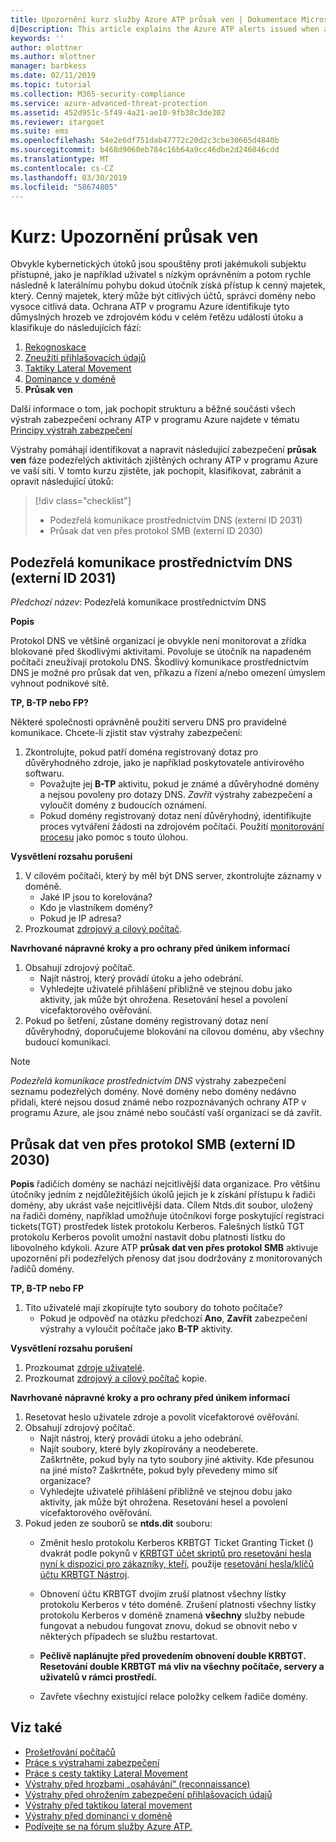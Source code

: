 ```yaml
---
title: Upozornění kurz služby Azure ATP průsak ven | Dokumentace Microsoftu
d|Description: This article explains the Azure ATP alerts issued when attacks typically part of exfiltration phase efforts are detected against your organization.
keywords: ''
author: mlottner
ms.author: mlottner
manager: barbkess
ms.date: 02/11/2019
ms.topic: tutorial
ms.collection: M365-security-compliance
ms.service: azure-advanced-threat-protection
ms.assetid: 452d951c-5f49-4a21-ae10-9fb38c3de302
ms.reviewer: itargoet
ms.suite: ems
ms.openlocfilehash: 54e2e6df751dab47772c20d2c3cbe30665d4840b
ms.sourcegitcommit: b468d9060eb784c16b64a9cc46dbe2d246046cdd
ms.translationtype: MT
ms.contentlocale: cs-CZ
ms.lasthandoff: 03/30/2019
ms.locfileid: "58674805"
---
```

# <a name="tutorial-exfiltration-alerts"></a>Kurz: Upozornění průsak ven  

Obvykle kybernetických útoků jsou spouštěny proti jakémukoli subjektu přístupné, jako je například uživatel s nízkým oprávněním a potom rychle následně k laterálnímu pohybu dokud útočník získá přístup k cenný majetek, který. Cenný majetek, který může být citlivých účtů, správci domény nebo vysoce citlivá data. Ochrana ATP v programu Azure identifikuje tyto důmyslných hrozeb ve zdrojovém kódu v celém řetězu událostí útoku a klasifikuje do následujících fází:

1. [Rekognoskace](atp-reconnaissance-alerts.md)
2. [Zneužití přihlašovacích údajů](atp-compromised-credentials-alerts.md)
3. [Taktiky Lateral Movement](atp-lateral-movement-alerts.md)
4. [Dominance v doméně](atp-domain-dominance-alerts.md)
5. **Průsak ven**

Další informace o tom, jak pochopit strukturu a běžné součásti všech výstrah zabezpečení ochrany ATP v programu Azure najdete v tématu [Principy výstrah zabezpečení](understanding-security-alerts.md)

Výstrahy pomáhají identifikovat a napravit následující zabezpečení **průsak ven** fáze podezřelých aktivitách zjištěných ochrany ATP v programu Azure ve vaší síti. V tomto kurzu zjistěte, jak pochopit, klasifikovat, zabránit a opravit následující útoků:

> [!div class="checklist"]
> * Podezřelá komunikace prostřednictvím DNS (externí ID 2031)
> * Průsak dat ven přes protokol SMB (externí ID 2030)

## <a name="suspicious-communication-over-dns-external-id-2031"></a>Podezřelá komunikace prostřednictvím DNS (externí ID 2031) 

*Předchozí název*: Podezřelá komunikace prostřednictvím DNS

**Popis**

Protokol DNS ve většině organizací je obvykle není monitorovat a zřídka blokované před škodlivými aktivitami. Povoluje se útočník na napadeném počítači zneužívají protokolu DNS. Škodlivý komunikace prostřednictvím DNS je možné pro průsak dat ven, příkazu a řízení a/nebo omezení úmyslem vyhnout podnikové sítě.

**TP, B-TP nebo FP?**
 
Některé společnosti oprávněně použití serveru DNS pro pravidelné komunikace. Chcete-li zjistit stav výstrahy zabezpečení:

1. Zkontrolujte, pokud patří doména registrovaný dotaz pro důvěryhodného zdroje, jako je například poskytovatele antivirového softwaru.  
    - Považujte jej **B-TP** aktivitu, pokud je známé a důvěryhodné domény a nejsou povoleny pro dotazy DNS. *Zavřít* výstrahy zabezpečení a vyloučit domény z budoucích oznámení.  
    - Pokud domény registrovaný dotaz není důvěryhodný, identifikujte proces vytváření žádosti na zdrojovém počítači. Použití [monitorování procesu](https://docs.microsoft.com/sysinternals/downloads/procmon) jako pomoc s touto úlohou.

**Vysvětlení rozsahu porušení**

1. V cílovém počítači, který by měl být DNS server, zkontrolujte záznamy v doméně.
    - Jaké IP jsou to korelována?
    - Kdo je vlastníkem domény?
    - Pokud je IP adresa?
1. Prozkoumat [zdrojový a cílový počítač](investigate-a-computer.md).

**Navrhované nápravné kroky a pro ochrany před únikem informací**

1. Obsahují zdrojový počítač.
    - Najít nástroj, který provádí útoku a jeho odebrání.
    - Vyhledejte uživatelé přihlášení přibližně ve stejnou dobu jako aktivity, jak může být ohrožena. Resetování hesel a povolení vícefaktorového ověřování.
2. Pokud po šetření, zůstane domény registrovaný dotaz není důvěryhodný, doporučujeme blokování na cílovou doménu, aby všechny budoucí komunikaci.

> [!NOTE]
> *Podezřelá komunikace prostřednictvím DNS* výstrahy zabezpečení seznamu podezřelých domény. Nové domény nebo domény nedávno přidali, které nejsou dosud známé nebo rozpoznávaných ochrany ATP v programu Azure, ale jsou známé nebo součástí vaší organizaci se dá zavřít.

## <a name="data-exfiltration-over-smb-external-id-2030"></a>Průsak dat ven přes protokol SMB (externí ID 2030)

**Popis** řadičích domény se nachází nejcitlivější data organizace. Pro většinu útočníky jedním z nejdůležitějších úkolů jejich je k získání přístupu k řadiči domény, aby ukrást vaše nejcitlivější data. Cílem Ntds.dit soubor, uložený na řadiči domény, například umožňuje útočníkovi forge poskytující registraci tickets(TGT) prostředek lístek protokolu Kerberos. Falešných lístků TGT protokolu Kerberos povolit umožní nastavit dobu platnosti lístku do libovolného kdykoli. Azure ATP **průsak dat ven přes protokol SMB** aktivuje upozornění při podezřelých přenosy dat jsou dodržovány z monitorovaných řadičů domény.

**TP, B-TP nebo FP**
1. Tito uživatelé mají zkopírujte tyto soubory do tohoto počítače?  
    - Pokud je odpověď na otázku předchozí **Ano**, **Zavřít** zabezpečení výstrahy a vyloučit počítače jako **B-TP** aktivity.

**Vysvětlení rozsahu porušení**
1. Prozkoumat [zdroje uživatelé](investigate-a-user.md).  
2. Prozkoumat [zdrojový a cílový počítač](investigate-a-computer.md) kopie. 

**Navrhované nápravné kroky a pro ochrany před únikem informací**
1. Resetovat heslo uživatele zdroje a povolit vícefaktorové ověřování.
2. Obsahují zdrojový počítač.
    - Najít nástroj, který provádí útoku a jeho odebrání.
    - Najít soubory, které byly zkopírovány a neodeberete. 
    <br>Zaškrtněte, pokud byly na tyto soubory jiné aktivity. Kde přesunou na jiné místo? Zaškrtněte, pokud byly převedeny mimo síť organizace? 
    - Vyhledejte uživatelé přihlášení přibližně ve stejnou dobu jako aktivity, jak může být ohrožena. Resetování hesel a povolení vícefaktorového ověřování.
3. Pokud jeden ze souborů se **ntds.dit** souboru:
    - Změnit heslo protokolu Kerberos KRBTGT Ticket Granting Ticket () dvakrát podle pokynů v [KRBTGT účet skriptů pro resetování hesla nyní k dispozici pro zákazníky, kteří](https://cloudblogs.microsoft.com/microsoftsecure/2015/02/11/krbtgt-account-password-reset-scripts-now-available-for-customers/), použije [resetování hesla/klíčů účtu KRBTGT Nástroj](https://gallery.technet.microsoft.com/Reset-the-krbtgt-account-581a9e51). 
    - Obnovení účtu KRBTGT dvojím zruší platnost všechny lístky protokolu Kerberos v této doméně. Zrušení platnosti všechny lístky protokolu Kerberos v doméně znamená **všechny** služby nebude fungovat a nebudou fungovat znovu, dokud se obnovit nebo v některých případech se službu restartovat.

    - **Pečlivě naplánujte před provedením obnovení double KRBTGT. Resetování double KRBTGT má vliv na všechny počítače, servery a uživatelů v rámci prostředí.**

   - Zavřete všechny existující relace položky celkem řadiče domény. 

## <a name="see-also"></a>Viz také

- [Prošetřování počítačů](investigate-a-computer.md)
- [Práce s výstrahami zabezpečení](working-with-suspicious-activities.md)
- [Práce s cesty taktiky Lateral Movement](use-case-lateral-movement-path.md)
- [Výstrahy před hrozbami „osahávání“ (reconnaissance)](atp-reconnaissance-alerts.md)
- [Výstrahy před ohrožením zabezpečení přihlašovacích údajů](atp-compromised-credentials-alerts.md)
- [Výstrahy před taktikou lateral movement](atp-lateral-movement-alerts.md)
- [Výstrahy před dominancí v doméně](atp-domain-dominance-alerts.md)
- [Podívejte se na fórum služby Azure ATP.](https://aka.ms/azureatpcommunity)
